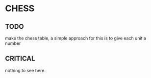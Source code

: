 # CHESS

## TODO
make the chess table, a simple approach for this is to give each unit a number

## CRITICAL 
nothing to see here.
